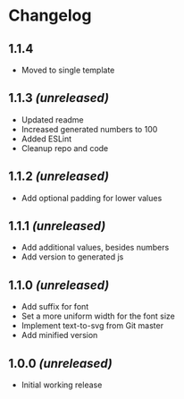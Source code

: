 # Changelog

## 1.1.4
- Moved to single template

## 1.1.3 _(unreleased)_
- Updated readme
- Increased generated numbers to 100
- Added ESLint
- Cleanup repo and code

## 1.1.2 _(unreleased)_
- Add optional padding for lower values

## 1.1.1 _(unreleased)_
- Add additional values, besides numbers
- Add version to generated js

## 1.1.0 _(unreleased)_
- Add suffix for font
- Set a more uniform width for the font size
- Implement text-to-svg from Git master
- Add minified version

## 1.0.0 _(unreleased)_
- Initial working release
